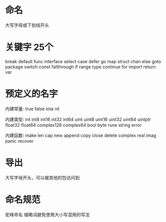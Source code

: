 # 命名
大写字母或下划线开头

# 关键字 25个
break      default       func     interface   select
case       defer         go       map         struct
chan       else          goto     package     switch
const      fallthrough   if       range       type
continue   for           import   return      var

# 预定义的名字
内建常量: true false iota nil

内建类型: int int8 int16 int32 int64
          uint uint8 uint16 uint32 uint64 uintptr
          float32 float64 complex128 complex64
          bool byte rune string error

内建函数: make len cap new append copy close delete
          complex real imag
          panic recover

# 导出
大写字母开头，可以被其他的包访问到

# 命名规范
驼峰命名
缩略词避免使用大小写混用的写法